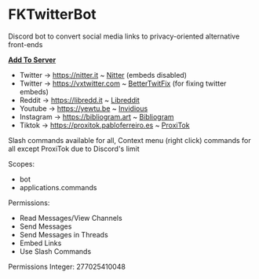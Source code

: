 # FKTwitterBot
Discord bot to convert social media links to privacy-oriented alternative front-ends

**[Add To Server](https://discord.com/api/oauth2/authorize?client_id=970097140888121344&permissions=277025410048&scope=bot%20applications.commands)**

- Twitter -> https://nitter.it ~ [Nitter](https://github.com/zedeus/nitter) (embeds disabled)
- Twitter -> https://vxtwitter.com ~ [BetterTwitFix](https://github.com/dylanpdx/BetterTwitFix) (for fixing twitter embeds)
- Reddit -> https://libredd.it ~ [Libreddit](https://github.com/spikecodes/libreddit)
- Youtube -> https://yewtu.be ~ [Invidious](https://github.com/iv-org/invidious)
- Instagram -> https://bibliogram.art ~ [Bibliogram](https://sr.ht/~cadence/bibliogram/)
- Tiktok -> https://proxitok.pabloferreiro.es ~ [ProxiTok](https://github.com/pablouser1/ProxiTok) 

Slash commands available for all, Context menu (right click) commands for all except ProxiTok due to Discord's limit

Scopes:
- bot
- applications.commands

Permissions: 
- Read Messages/View Channels
- Send Messages
- Send Messages in Threads
- Embed Links
- Use Slash Commands

Permissions Integer: 277025410048
